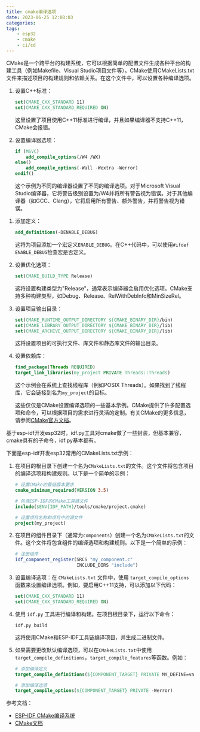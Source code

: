 ```yaml
---
title: cmake编译选项
date: 2023-06-25 12:08:03
categories:
tags:
    - esp32
    - cmake
    - ci/cd
---
```


CMake是一个跨平台的构建系统，它可以根据简单的配置文件生成各种平台的构建工具（例如Makefile、Visual Studio项目文件等）。CMake使用CMakeLists.txt文件来描述项目的构建规则和依赖关系。在这个文件中，可以设置各种编译选项。

1. 设置C++标准：

   ```cmake
   set(CMAKE_CXX_STANDARD 11)
   set(CMAKE_CXX_STANDARD_REQUIRED ON)
   ```

   这里设置了项目使用C++11标准进行编译，并且如果编译器不支持C++11，CMake会报错。

2. 设置编译器选项：

   ```cmake
   if (MSVC)
       add_compile_options(/W4 /WX)
   else()
       add_compile_options(-Wall -Wextra -Werror)
   endif()
   ```

   这个示例为不同的编译器设置了不同的编译选项。对于Microsoft Visual Studio编译器，它将警告级别设置为/W4并将所有警告视为错误。对于其他编译器（如GCC、Clang），它将启用所有警告、额外警告，并将警告视为错误。

<!-- more -->

1. 添加定义：

   ```cmake
   add_definitions(-DENABLE_DEBUG)
   ```

   这将为项目添加一个宏定义`ENABLE_DEBUG`。在C++代码中，可以使用`#ifdef ENABLE_DEBUG`检查宏是否定义。

2. 设置优化选项：

   ```cmake
   set(CMAKE_BUILD_TYPE Release)
   ```

   这将设置构建类型为"Release"，通常表示编译器会启用优化选项。CMake支持多种构建类型，如Debug、Release、RelWithDebInfo和MinSizeRel。

3. 设置项目输出目录：

   ```cmake
   set(CMAKE_RUNTIME_OUTPUT_DIRECTORY ${CMAKE_BINARY_DIR}/bin)
   set(CMAKE_LIBRARY_OUTPUT_DIRECTORY ${CMAKE_BINARY_DIR}/lib)
   set(CMAKE_ARCHIVE_OUTPUT_DIRECTORY ${CMAKE_BINARY_DIR}/lib)
   ```

   这将设置项目的可执行文件、库文件和静态库文件的输出目录。

4. 设置依赖库：

   ```cmake
   find_package(Threads REQUIRED)
   target_link_libraries(my_project PRIVATE Threads::Threads)
   ```

   这个示例会在系统上查找线程库（例如POSIX Threads）。如果找到了线程库，它会链接到名为`my_project`的目标。

   这些仅仅是CMake设置编译选项的一些基本示例。CMake提供了许多配置选项和命令，可以根据项目的需求进行灵活的定制。有关CMake的更多信息，请参阅[CMake官方文档](https://cmake.org/documentation/)。

基于esp-idf开发esp32时，idf.py工具对cmake做了一些封装，但基本兼容，cmake具有的子命令，idf.py基本都有。

下面是esp-idf开发esp32常用的CMakeLists.txt示例：

1. 在项目的根目录下创建一个名为`CMakeLists.txt`的文件。这个文件将包含项目的编译选项和构建规则。以下是一个简单的示例：

   ```cmake
   # 设置CMake的最低版本要求
   cmake_minimum_required(VERSION 3.5)

   # 包含ESP-IDF的CMake工具链文件
   include($ENV{IDF_PATH}/tools/cmake/project.cmake)

   # 设置项目名称和项目中的源文件
   project(my_project)
   ```

2. 在项目的组件目录下（通常为`components`）创建一个名为`CMakeLists.txt`的文件。这个文件将包含组件的编译选项和构建规则。以下是一个简单的示例：

   ```cmake
   # 注册组件
   idf_component_register(SRCS "my_component.c"
                          INCLUDE_DIRS "include")
   ```

3. 设置编译选项：在 `CMakeLists.txt` 文件中，使用 `target_compile_options` 函数来设置编译选项。例如，要启用C++11支持，可以添加以下代码：

   ```cmake
   set(CMAKE_CXX_STANDARD 11)
   set(CMAKE_CXX_STANDARD_REQUIRED ON)
   ```

4. 使用 `idf.py` 工具进行编译和构建。在项目根目录下，运行以下命令：

   ```
   idf.py build
   ```

   这将使用CMake和ESP-IDF工具链编译项目，并生成二进制文件。

5. 如果需要更改默认编译选项，可以在`CMakeLists.txt`中使用`target_compile_definitions`，`target_compile_features`等函数。例如：

   ```cmake
   # 添加编译定义
   target_compile_definitions(${COMPONENT_TARGET} PRIVATE MY_DEFINE=value)

   # 添加编译选项
   target_compile_options(${COMPONENT_TARGET} PRIVATE -Werror)
   ```

参考文档：
- [ESP-IDF CMake编译系统](https://docs.espressif.com/projects/esp-idf/zh_CN/latest/esp32/api-guides/build-system.html)
- [CMake文档](https://cmake.org/cmake/help/latest/manual/cmake-commands.7.html)
